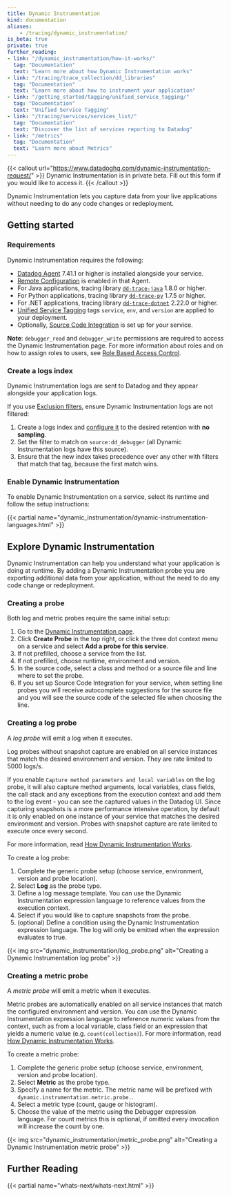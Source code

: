 ```yaml
---
title: Dynamic Instrumentation
kind: documentation
aliases:
    - /tracing/dynamic_instrumentation/
is_beta: true
private: true
further_reading:
- link: "/dynamic_instrumentation/how-it-works/"
  tag: "Documentation"
  text: "Learn more about how Dynamic Instrumentation works"
- link: "/tracing/trace_collection/dd_libraries"
  tag: "Documentation"
  text: "Learn more about how to instrument your application"
- link: "/getting_started/tagging/unified_service_tagging/"
  tag: "Documentation"
  text: "Unified Service Tagging"
- link: "/tracing/services/services_list/"
  tag: "Documentation"
  text: "Discover the list of services reporting to Datadog"
- link: "/metrics"
  tag: "Documentation"
  text: "Learn more about Metrics"
---
```


{{< callout url="https://www.datadoghq.com/dynamic-instrumentation-request/" >}}
  Dynamic Instrumentation is in private beta. Fill out this form if you would like to
  access it.
{{< /callout >}}

Dynamic Instrumentation lets you capture data from your live applications without needing to do any code changes or redeployment.

## Getting started

### Requirements
Dynamic Instrumentation requires the following:

- [Datadog Agent][1] 7.41.1 or higher is installed alongside your service.
- [Remote Configuration][2] is enabled in that Agent.
- For Java applications, tracing library [`dd-trace-java`][3] 1.8.0 or higher.
- For Python applications, tracing library [`dd-trace-py`][4] 1.7.5 or higher.
- For .NET applications, tracing library [`dd-trace-dotnet`][5] 2.22.0 or higher.
- [Unified Service Tagging][6] tags `service`, `env`, and `version` are applied to your deployment.
- Optionally, [Source Code Integration][7] is set up for your service.

**Note**: `debugger_read` and `debugger_write` permissions are required to access the Dynamic Instrumentation page. For more information about roles and on how to assign roles to users, see [Role Based Access Control][8].

### Create a logs index

Dynamic Instrumentation logs are sent to Datadog and they appear alongside your application logs.

If you use [Exclusion filters][9], ensure Dynamic Instrumentation logs are not filtered:

1. Create a logs index and [configure it][10] to the desired retention with **no sampling**.
2. Set the filter to match on `source:dd_debugger` (all Dynamic Instrumentation logs have this source).
3. Ensure that the new index takes precedence over any other with filters that match that tag, because the first match wins.

### Enable Dynamic Instrumentation

To enable Dynamic Instrumentation on a service, select its runtime and follow the setup instructions:

{{< partial name="dynamic_instrumentation/dynamic-instrumentation-languages.html" >}}

## Explore Dynamic Instrumentation

Dynamic Instrumentation can help you understand what your application is doing at runtime. By adding a Dynamic Instrumentation probe you are exporting additional data from your application, without the need to do any code change or redeployment.

### Creating a probe

Both log and metric probes require the same initial setup:

1. Go to the [Dynamic Instrumentation page][12].
1. Click **Create Probe** in the top right, or click the three dot context menu on a service and select **Add a probe for this service**.
1. If not prefilled, choose a service from the list.
1. If not prefilled, choose runtime, environment and version.
1. In the source code, select a class and method or a source file and line where to set the probe.
  1. If you set up Source Code Integration for your service, when setting line probes you will receive autocomplete suggestions for the source file and you will see the source code of the selected file when choosing the line.

### Creating a log probe

A *log probe* will emit a log when it executes.

Log probes without snapshot capture are enabled on all service instances that match the desired environment and version. They are rate limited to 5000 logs/s.

If you enable `Capture method parameters and local variables` on the log probe, it will also capture method arguments, local variables, class fields, the call stack and any exceptions from the execution context and add them to the log event - you can see the captured values in the Datadog UI. Since capturing snapshots is a more performance intensive operation, by default it is only enabled on one instance of your service that matches the desired environment and version. Probes with snapshot capture are rate limited to execute once every second.

For more information, read [How Dynamic Instrumentation Works][11].

To create a log probe:

1. Complete the generic probe setup (choose service, environment, version and probe location).
1. Select **Log** as the probe type.
1. Define a log message template. You can use the Dynamic Instrumentation expression language to reference values from the execution context.
1. Select if you would like to capture snapshots from the probe.
1. (optional) Define a condition using the Dynamic Instrumentation expression language. The log will only be emitted when the expression evaluates to true.

{{< img src="dynamic_instrumentation/log_probe.png" alt="Creating a Dynamic Instrumentation log probe" >}}

### Creating a metric probe

A *metric probe* will emit a metric when it executes.

Metric probes are automatically enabled on all service instances that match the configured environment and version.
You can use the Dynamic Instrumentation expression language to reference numeric values from the context, such as from a local variable, class field or an expression that yields a numeric value (e.g. `count(collection)`).
For more information, read [How Dynamic Instrumentation Works][11].

To create a metric probe:

1. Complete the generic probe setup (choose service, environment, version and probe location).
1. Select **Metric** as the probe type.
1. Specify a name for the metric. The metric name will be prefixed with `dynamic.instrumentation.metric.probe.`.
1. Select a metric type (count, gauge or histogram).
1. Choose the value of the metric using the Debugger expression language. For count metrics this is optional, if omitted every invocation will increase the count by one.

{{< img src="dynamic_instrumentation/metric_probe.png" alt="Creating a Dynamic Instrumentation metric probe" >}}

## Further Reading

{{< partial name="whats-next/whats-next.html" >}}

[1]: /agent/
[2]: /agent/guide/how_remote_config_works/
[3]: https://github.com/DataDog/dd-trace-java
[4]: https://github.com/DataDog/dd-trace-py
[5]: https://github.com/DataDog/dd-trace-dotnet
[6]: /getting_started/tagging/unified_service_tagging/
[7]: /integrations/guide/source-code-integration/
[8]: /account_management/rbac/permissions#apm
[9]: /logs/log_configuration/indexes/#exclusion-filters
[10]: /logs/log_configuration/indexes/#add-indexes
[11]: /dynamic_instrumentation/how-it-works/
[12]: https://app.datadoghq.com/dynamic-instrumentation
